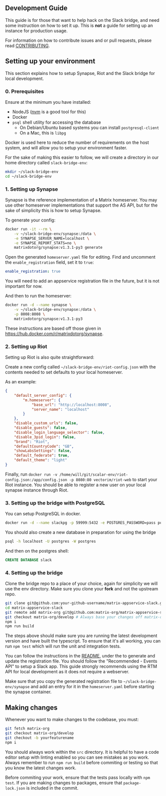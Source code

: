 Development Guide
-----------------

This guide is for those that want to help hack on the Slack bridge, and
need some instruction on how to set it up. This is **not** a guide for
setting up an instance for production usage.

For information on how to contribute issues and or pull requests, please
read [CONTRIBUTING](../CONTRIBUTING.md).

## Setting up your environment

This section explains how to setup Synapse, Riot and the Slack bridge
for local development.

### 0. Prerequisites 

Ensure at the minimum you have installed:

- NodeJS ([nvm](https://github.com/nvm-sh/nvm) is a good tool for this)
- Docker
- `psql` shell utility for accessing the database
   - On Debian/Ubuntu based systems you can install `postgresql-client`
   - On a Mac, this is `libpg`

Docker is used here to reduce the number of requirements on the host system,
and will allow you to setup your environment faster.

For the sake of making this easier to follow, we will create a directory in
our home directory called `slack-bridge-env`:

```bash
mkdir ~/slack-bridge-env
cd ~/slack-bridge-env
```

### 1. Setting up Synapse

Synapse is the reference implementation of a Matrix homeserver. You may use other
homeserver implementations that support the AS API, but for the sake of simplicity
this is how to setup Synapse.

To generate your config:

```bash
docker run -it --rm \
    -v ~/slack-bridge-env/synapse:/data \
    -e SYNAPSE_SERVER_NAME=localhost \
    -e SYNAPSE_REPORT_STATS=no \
    matrixdotorg/synapse:v1.3.1-py3 generate
```

Open the generated `homeserver.yaml` file for editing. 
Find and uncomment the `enable_registration` field, set it to `true`:

```yaml
enable_registration: true
```

You will need to add an appservice registration file in the future,
but it is not important for now.


And then to run the homeserver:

```bash
docker run -d --name synapse \
    -v ~/slack-bridge-env/synapse:/data \
    -p 8008:8008 \
    matrixdotorg/synapse:v1.3.1-py3
```

These instructions are based off those given in https://hub.docker.com/r/matrixdotorg/synapse.


### 2. Setting up Riot

Setting up Riot is also quite straightforward:

Create a new config called `~/slack-bridge-env/riot-config.json` with the contents
needed to set defaults to your local homeserver.

As an example:

```json
{
    "default_server_config": {
        "m.homeserver": {
            "base_url": "http://localhost:8008",
            "server_name": "localhost"
        }
    },
    "disable_custom_urls": false,
    "disable_guests": false,
    "disable_login_language_selector": false,
    "disable_3pid_login": false,
    "brand": "Riot",
    "defaultCountryCode": "GB",
    "showLabsSettings": false,
    "default_federate": true,
    "default_theme": "light"
}
```

Finally, run `docker run -v /home/will/git/scalar-env/riot-config.json:/app/config.json -p 8080:80 vectorim/riot-web`
to start your Riot instance. You should be able to register a new user on your
local synapse instance through Riot.

### 3. Setting up the bridge with PostgreSQL

You can setup PostgreSQL in docker.

```bash
docker run -d --name slackpg -p 59999:5432 -e POSTGRES_PASSWORD=pass postgres
```

You should also create a new database in preparation for using the bridge

```bash
psql -h localhost -U postgres -W postgres
```

And then on the postgres shell:

```sql
CREATE DATABASE slack
```

### 4. Setting up the bridge

Clone the bridge repo to a place of your choice, again for simplicity we will
use the env directory. Make sure you clone your **fork** and not the upstream repo.

```bash
git clone git@github.com:your-github-username/matrix-appservice-slack.git
cd matrix-appservice-slack
git remote add matrix-org git@github.com:matrix-org/matrix-appservice-slack.git
git checkout matrix-org/develop # Always base your changes off matrix-org/develop
npm i
npm run build
```

The steps above should make sure you are running the latest development version
and have built the typescript. To ensure that it's all working, you can run
`npm test` which will run the unit and integration tests. 

You can follow the instructions in the [README](../README.md), under the to generate and update the
registration file. You should follow the "Recommended - Events API" to setup a Slack app. This guide
strongly recommends using the RTM API for local development as it does not require a webserver.

Make sure that you copy the generated registration file to `~/slack-bridge-env/synapse` and
add an entry for it in the `homeserver.yaml` before starting the synapse container.

## Making changes

Whenever you want to make changes to the codebase, you must:

```bash
git fetch matrix-org
git checkout matrix-org/develop
git checkout -b yourfeaturename
npm i
```

You should always work within the `src` directory. It is helpful to have a code editor setup
with linting enabled so you can see mistakes as you work. Always remember to run `npm run build`
before commiting or testing so that you know the latest changes work.  

Before commiting your work, ensure that the tests pass locally with `npm test`. If you are making
changes to packages, ensure that `package-lock.json` is included in the commit.
